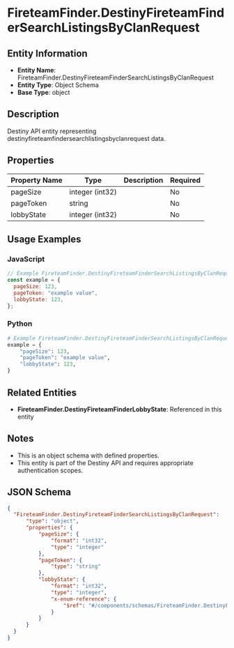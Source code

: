# FireteamFinder.DestinyFireteamFinderSearchListingsByClanRequest

## Entity Information
- **Entity Name**: FireteamFinder.DestinyFireteamFinderSearchListingsByClanRequest
- **Entity Type**: Object Schema
- **Base Type**: object

## Description
Destiny API entity representing destinyfireteamfindersearchlistingsbyclanrequest data.

## Properties

| Property Name | Type | Description | Required |
|---------------|------|-------------|----------|
| pageSize | integer (int32) |  | No |
| pageToken | string |  | No |
| lobbyState | integer (int32) |  | No |

## Usage Examples

### JavaScript
```javascript
// Example FireteamFinder.DestinyFireteamFinderSearchListingsByClanRequest object
const example = {
  pageSize: 123,
  pageToken: "example value",
  lobbyState: 123,
};
```

### Python
```python
# Example FireteamFinder.DestinyFireteamFinderSearchListingsByClanRequest object
example = {
    "pageSize": 123,
    "pageToken": "example value",
    "lobbyState": 123,
}
```

## Related Entities
- **FireteamFinder.DestinyFireteamFinderLobbyState**: Referenced in this entity

## Notes
- This is an object schema with defined properties.
- This entity is part of the Destiny API and requires appropriate authentication scopes.

## JSON Schema
```json
{
  "FireteamFinder.DestinyFireteamFinderSearchListingsByClanRequest":   {
      "type": "object",
      "properties": {
          "pageSize": {
              "format": "int32",
              "type": "integer"
          },
          "pageToken": {
              "type": "string"
          },
          "lobbyState": {
              "format": "int32",
              "type": "integer",
              "x-enum-reference": {
                  "$ref": "#/components/schemas/FireteamFinder.DestinyFireteamFinderLobbyState"
              }
          }
      }
  }
}
```
